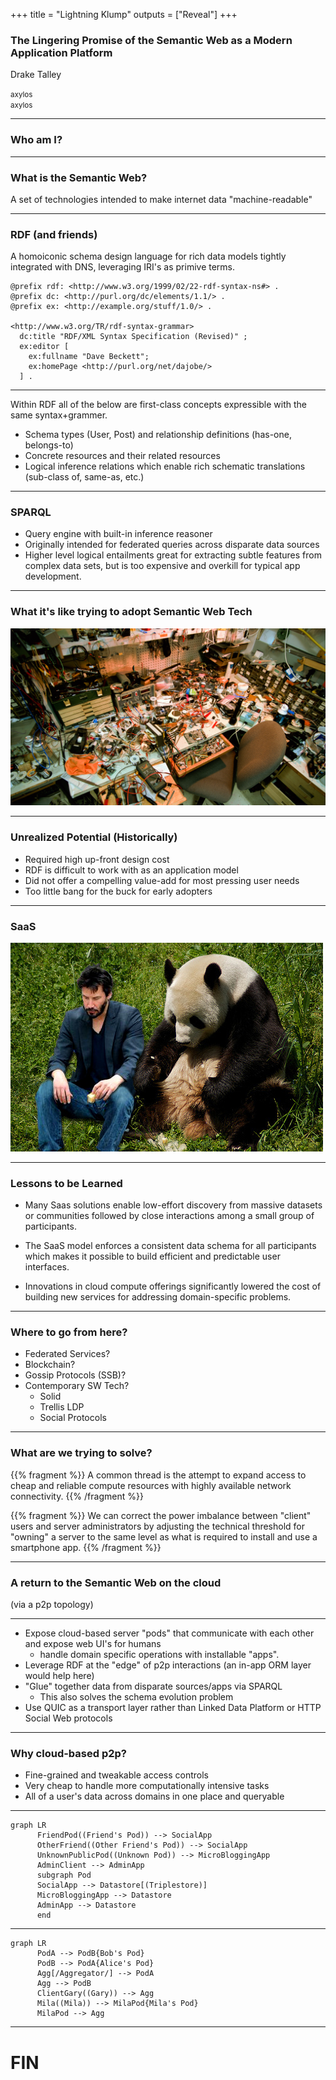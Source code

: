 +++
title = "Lightning Klump"
outputs = ["Reveal"]
+++

### The Lingering Promise of the Semantic Web as a Modern Application Platform

Drake Talley

<small><i class="fab fa-github"></i>axylos</small><br />
<small><i class="fab fa-twitter"></i> axylos</small>

---
### Who am I?

---

### What is the Semantic Web?

A set of technologies intended to make internet data "machine-readable"

---

### RDF (and friends)

A homoiconic schema design language for rich data models tightly integrated with DNS, leveraging IRI's as primive terms.

```
@prefix rdf: <http://www.w3.org/1999/02/22-rdf-syntax-ns#> .
@prefix dc: <http://purl.org/dc/elements/1.1/> .
@prefix ex: <http://example.org/stuff/1.0/> .

<http://www.w3.org/TR/rdf-syntax-grammar>
  dc:title "RDF/XML Syntax Specification (Revised)" ;
  ex:editor [
    ex:fullname "Dave Beckett";
    ex:homePage <http://purl.org/net/dajobe/>
  ] .
```
--- 
Within RDF all of the below are first-class concepts expressible with the same syntax+grammer.
- Schema types (User, Post) and relationship definitions (has-one, belongs-to)
- Concrete resources and their related resources
- Logical inference relations which enable rich schematic translations (sub-class of, same-as, etc.)

---

### SPARQL

- Query engine with built-in inference reasoner
- Originally intended for federated queries across disparate data sources
- Higher level logical entailments great for extracting subtle features from complex data sets, but is too expensive and overkill for typical app development.

---

### What it's like trying to adopt Semantic Web Tech

![tech](mess.jpeg)

---

### Unrealized Potential (Historically)

- Required high up-front design cost
- RDF is difficult to work with as an application model
- Did not offer a compelling value-add for most pressing user needs
- Too little bang for the buck for early adopters

---

### SaaS

![keanu](keanu.jpg)

---

### Lessons to be Learned

- Many Saas solutions enable low-effort discovery from massive datasets or communities followed by close interactions among a small group of participants.

- The SaaS model enforces a consistent data schema for all participants which makes it possible to build efficient and predictable user interfaces.

- Innovations in cloud compute offerings significantly lowered the cost of building new services for addressing domain-specific problems.
---

### Where to go from here?

- Federated Services?
- Blockchain?
- Gossip Protocols (SSB)?
- Contemporary SW Tech?
  - Solid
  - Trellis LDP
  - Social Protocols
---

### What are we trying to solve?

{{% fragment %}}
A common thread is the attempt to expand access to cheap and reliable compute resources with highly available network connectivity.
{{% /fragment %}}

{{% fragment %}}
We can correct the power imbalance between "client" users and server administrators by adjusting the technical threshold for "owning" a server to the same level as what is required to install and use a smartphone app.
{{% /fragment %}}

---

### A return to the Semantic Web on the cloud

(via a p2p topology)

---

- Expose cloud-based server "pods" that communicate with each other and expose web UI's for humans
  - handle domain specific operations with installable "apps".
- Leverage RDF at the "edge" of p2p interactions (an in-app ORM layer would help here)
- "Glue" together data from disparate sources/apps via SPARQL
  - This also solves the schema evolution problem
- Use QUIC as a transport layer rather than Linked Data Platform or HTTP Social Web protocols

---

### Why cloud-based p2p?

- Fine-grained and tweakable access controls
- Very cheap to handle more computationally intensive tasks
- All of a user's data across domains in one place and queryable

---

```mermaid
graph LR
      FriendPod((Friend's Pod)) --> SocialApp
      OtherFriend((Other Friend's Pod)) --> SocialApp
      UnknownPublicPod((Unknown Pod)) --> MicroBloggingApp
      AdminClient --> AdminApp
      subgraph Pod
      SocialApp --> Datastore[(Triplestore)]
      MicroBloggingApp --> Datastore
      AdminApp --> Datastore
      end
```

---
```mermaid
graph LR
      PodA --> PodB{Bob's Pod}
      PodB --> PodA{Alice's Pod}
      Agg[/Aggregator/] --> PodA
      Agg --> PodB
      ClientGary((Gary)) --> Agg
      Mila((Mila)) --> MilaPod{Mila's Pod}
      MilaPod --> Agg
```

---

# FIN
